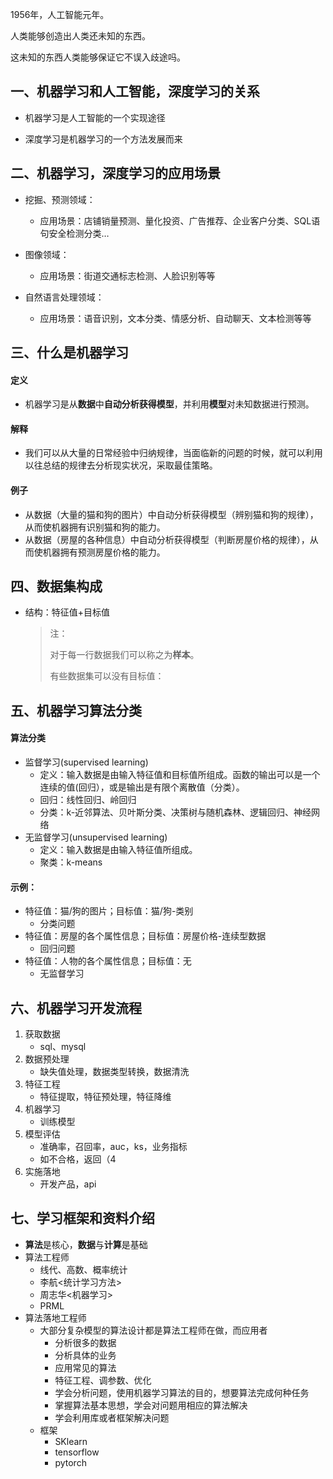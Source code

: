 1956年，人工智能元年。

人类能够创造出人类还未知的东西。

这未知的东西人类能够保证它不误入歧途吗。

<!-- more -->

## 一、机器学习和人工智能，深度学习的关系

+ 机器学习是人工智能的一个实现途径

+ 深度学习是机器学习的一个方法发展而来


## 二、机器学习，深度学习的应用场景

- 挖掘、预测领域：

  - 应用场景：店铺销量预测、量化投资、广告推荐、企业客户分类、SQL语句安全检测分类…

- 图像领域：

  - 应用场景：街道交通标志检测、人脸识别等等

- 自然语言处理领域：

  - 应用场景：语音识别，文本分类、情感分析、自动聊天、文本检测等等


##  三、什么是机器学习

#### 定义

+ 机器学习是从**数据**中**自动分析获得模型**，并利用**模型**对未知数据进行预测。

#### 解释

- 我们可以从大量的日常经验中归纳规律，当面临新的问题的时候，就可以利用以往总结的规律去分析现实状况，采取最佳策略。

#### 例子

- 从数据（大量的猫和狗的图片）中自动分析获得模型（辨别猫和狗的规律），从而使机器拥有识别猫和狗的能力。
- 从数据（房屋的各种信息）中自动分析获得模型（判断房屋价格的规律），从而使机器拥有预测房屋价格的能力。

## 四、数据集构成

- 结构：特征值+目标值

  > 注：
  >
  > 对于每一行数据我们可以称之为**样本**。
  >
  > 有些数据集可以没有目标值：

## 五、机器学习算法分类

#### 算法分类

- 监督学习(supervised learning)
  - 定义：输入数据是由输入特征值和目标值所组成。函数的输出可以是一个连续的值(回归），或是输出是有限个离散值（分类）。
  - 回归：线性回归、岭回归
  - 分类：k-近邻算法、贝叶斯分类、决策树与随机森林、逻辑回归、神经网络
- 无监督学习(unsupervised learning)
  - 定义：输入数据是由输入特征值所组成。
  - 聚类：k-means

#### 示例：

- 特征值：猫/狗的图片；目标值：猫/狗-类别
  - 分类问题
- 特征值：房屋的各个属性信息；目标值：房屋价格-连续型数据
  - 回归问题
- 特征值：人物的各个属性信息；目标值：无
  - 无监督学习

## 六、机器学习开发流程

1. 获取数据
   + sql、mysql
2. 数据预处理
   - 缺失值处理，数据类型转换，数据清洗
3. 特征工程
   - 特征提取，特征预处理，特征降维
4. 机器学习
   - 训练模型
5. 模型评估
   - 准确率，召回率，auc，ks，业务指标
   - 如不合格，返回（4
6. 实施落地
   - 开发产品，api

## 七、学习框架和资料介绍

+ **算法**是核心，**数据**与**计算**是基础
+ 算法工程师
  + 线代、高数、概率统计
  + 李航<统计学习方法>
  + 周志华<机器学习>
  + PRML
+ 算法落地工程师
  + 大部分复杂模型的算法设计都是算法工程师在做，而应用者
    + 分析很多的数据
    + 分析具体的业务
    + 应用常见的算法
    + 特征工程、调参数、优化
    + 学会分析问题，使用机器学习算法的目的，想要算法完成何种任务
    + 掌握算法基本思想，学会对问题用相应的算法解决
    + 学会利用库或者框架解决问题
  + 框架
    + SKlearn
    + tensorflow
    + pytorch





























